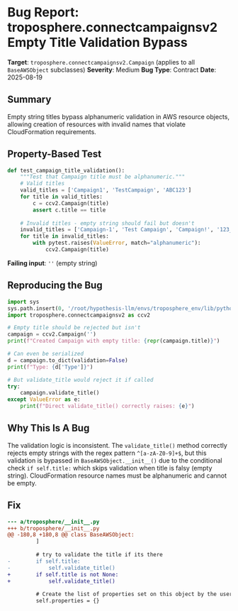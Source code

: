# Bug Report: troposphere.connectcampaignsv2 Empty Title Validation Bypass

**Target**: `troposphere.connectcampaignsv2.Campaign` (applies to all `BaseAWSObject` subclasses)
**Severity**: Medium
**Bug Type**: Contract
**Date**: 2025-08-19

## Summary

Empty string titles bypass alphanumeric validation in AWS resource objects, allowing creation of resources with invalid names that violate CloudFormation requirements.

## Property-Based Test

```python
def test_campaign_title_validation():
    """Test that Campaign title must be alphanumeric."""
    # Valid titles
    valid_titles = ['Campaign1', 'TestCampaign', 'ABC123']
    for title in valid_titles:
        c = ccv2.Campaign(title)
        assert c.title == title
    
    # Invalid titles - empty string should fail but doesn't
    invalid_titles = ['Campaign-1', 'Test Campaign', 'Campaign!', '123_Campaign', '']
    for title in invalid_titles:
        with pytest.raises(ValueError, match="alphanumeric"):
            ccv2.Campaign(title)
```

**Failing input**: `''` (empty string)

## Reproducing the Bug

```python
import sys
sys.path.insert(0, '/root/hypothesis-llm/envs/troposphere_env/lib/python3.13/site-packages')
import troposphere.connectcampaignsv2 as ccv2

# Empty title should be rejected but isn't
campaign = ccv2.Campaign('')
print(f"Created Campaign with empty title: {repr(campaign.title)}")

# Can even be serialized
d = campaign.to_dict(validation=False)
print(f"Type: {d['Type']}")

# But validate_title would reject it if called
try:
    campaign.validate_title()
except ValueError as e:
    print(f"Direct validate_title() correctly raises: {e}")
```

## Why This Is A Bug

The validation logic is inconsistent. The `validate_title()` method correctly rejects empty strings with the regex pattern `^[a-zA-Z0-9]+$`, but this validation is bypassed in `BaseAWSObject.__init__()` due to the conditional check `if self.title:` which skips validation when title is falsy (empty string). CloudFormation resource names must be alphanumeric and cannot be empty.

## Fix

```diff
--- a/troposphere/__init__.py
+++ b/troposphere/__init__.py
@@ -180,8 +180,8 @@ class BaseAWSObject:
         ]
 
         # try to validate the title if its there
-        if self.title:
-            self.validate_title()
+        if self.title is not None:
+            self.validate_title()
 
         # Create the list of properties set on this object by the user
         self.properties = {}
```